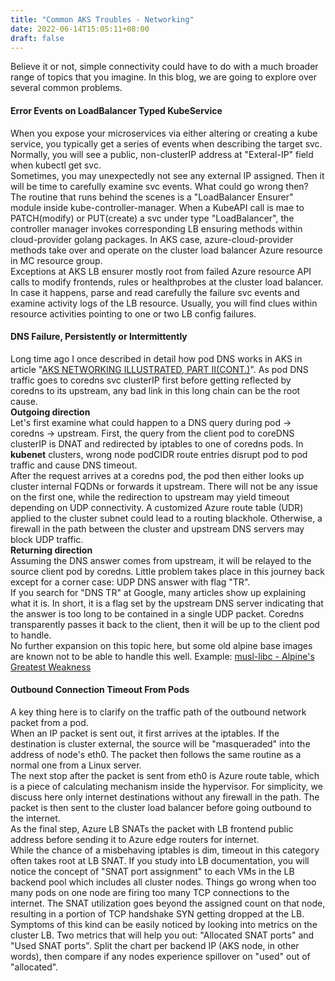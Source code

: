 ```yaml
---
title: "Common AKS Troubles - Networking"
date: 2022-06-14T15:05:11+08:00
draft: false
---
```

Believe it or not, simple connectivity could have to do with a much broader range of topics that you imagine. In this blog, we are going to explore over several common problems.
#### Error Events on LoadBalancer Typed KubeService
When you expose your microservices via either altering or creating a kube service, you typically get a series of events when describing the target svc. Normally, you will see a public, non-clusterIP address at "Exteral-IP" field when kubectl get svc.  
Sometimes, you may unexpectedly not see any external IP assigned. Then it will be time to carefully examine svc events. What could go wrong then?  
The routine that runs behind the scenes is a "LoadBalancer Ensurer" module inside kube-controller-manager. When a KubeAPI call is mae to PATCH(modify) or PUT(create) a svc under type "LoadBalancer", the controller manager invokes corresponding LB ensuring methods within cloud-provider golang packages. In AKS case, azure-cloud-provider methods take over and operate on the cluster load balancer Azure resource in MC resource group.  
Exceptions at AKS LB ensurer mostly root from failed Azure resource API calls to modify frontends, rules or healthprobes at the cluster load balancer. In case it happens, parse and read carefully the failure svc events and examine activity logs of the LB resource. Usually, you will find clues within resource activities pointing to one or two LB config failures.
#### DNS Failure, Persistently or Intermittently
Long time ago I once described in detail how pod DNS works in AKS in article "[AKS NETWORKING ILLUSTRATED, PART II(CONT.)](https://kuzhao.github.io/k8s/aks_networking_ii_cont/)". As pod DNS traffic goes to coredns svc clusterIP first before getting reflected by coredns to its upstream, any bad link in this long chain can be the root cause.  
**Outgoing direction**  
Let's first examine what could happen to a DNS query during pod -> coredns -> upstream. First, the query from the client pod to coreDNS clusterIP is DNAT and redirected by iptables to one of coredns pods. In **kubenet** clusters, wrong node podCIDR route entries disrupt pod to pod traffic and cause DNS timeout.  
After the request arrives at a coredns pod, the pod then either looks up cluster internal FQDNs or forwards it upstream. There will not be any issue on the first one, while the redirection to upstream may yield timeout depending on UDP connectivity. A customized Azure route table (UDR) applied to the cluster subnet could lead to a routing blackhole. Otherwise, a firewall in the path between the cluster and upstream DNS servers may block UDP traffic.  
**Returning direction**  
Assuming the DNS answer comes from upstream, it will be relayed to the source client pod by coredns. Little problem takes place in this journey back except for a corner case: UDP DNS answer with flag "TR".  
If you search for "DNS TR" at Google, many articles show up explaining what it is. In short, it is a flag set by the upstream DNS server indicating that the answer is too long to be contained in a single UDP packet. Coredns transparently passes it back to the client, then it will be up to the client pod to handle.  
No further expansion on this topic here, but some old alpine base images are known not to be able to handle this well. Example: [musl-libc - Alpine's Greatest Weakness](https://www.linkedin.com/pulse/musl-libc-alpines-greatest-weakness-rogan-lynch/)
#### Outbound Connection Timeout From Pods
A key thing here is to clarify on the traffic path of the outbound network packet from a pod.  
When an IP packet is sent out, it first arrives at the iptables. If the destination is cluster external, the source will be "masqueraded" into the address of node's eth0. The packet then follows the same routine as a normal one from a Linux server.  
The next stop after the packet is sent from eth0 is Azure route table, which is a piece of calculating mechanism inside the hypervisor. For simplicity, we discuss here only internet destinations without any firewall in the path. The packet is then sent to the cluster load balancer before going outbound to the internet.  
As the final step, Azure LB SNATs the packet with LB frontend public address before sending it to Azure edge routers for internet.  
While the chance of a misbehaving iptables is dim, timeout in this category often takes root at LB SNAT. If you study into LB documentation, you will notice the concept of "SNAT port assignment" to each VMs in the LB backend pool which includes all cluster nodes. Things go wrong when too many pods on one node are firing too many TCP connections to the internet. The SNAT utilization goes beyond the assigned count on that node, resulting in a portion of TCP handshake SYN getting dropped at the LB.  
Symptoms of this kind can be easily noticed by looking into metrics on the cluster LB. Two metrics that will help you out: "Allocated SNAT ports" and "Used SNAT ports". Split the chart per backend IP (AKS node, in other words), then compare if any nodes experience spillover on "used" out of "allocated".